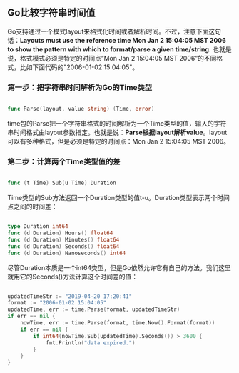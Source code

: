 ## Go比较字符串时间值
Go支持通过一个模式layout来格式化时间或者解析时间。不过，注意下面这句话：**Layouts must use the reference time Mon Jan 2 15:04:05 MST 2006 to show the pattern with which to format/parse a given time/string.** 也就是说，格式模式必须是特定的时间点“Mon Jan 2 15:04:05 MST 2006”的不同格式，比如下面代码的"2006-01-02 15:04:05"。

### 第一步：把字符串时间解析为Go的Time类型
```go

func Parse(layout, value string) (Time, error)

```
time包的Parse把一个字符串格式的时间解析为一个Time类型的值，输入的字符串时间格式由layout参数指定。也就是说：**Parse根据layout解析value**。layout可以有多种格式，但是必须是特定的时间点：Mon Jan 2 15:04:05 MST 2006。

### 第二步：计算两个Time类型值的差
```go

func (t Time) Sub(u Time) Duration

```
Time类型的Sub方法返回一个Duration类型的值t-u。Duration类型表示两个时间点之间的时间差：
```go

type Duration int64
func (d Duration) Hours() float64
func (d Duration) Minutes() float64
func (d Duration) Seconds() float64
func (d Duration) Nanoseconds() int64
```
尽管Duration本质是一个int64类型，但是Go依然允许它有自己的方法。我们这里就用它的Seconds()方法计算这个时间差的值：
```go

updatedTimeStr := "2019-04-20 17:20:41"
format := "2006-01-02 15:04:05"
updatedTime, err := time.Parse(format, updatedTimeStr)
if err == nil {
    nowTime, err := time.Parse(format, time.Now().Format(format))
    if err == nil {
        if int64(nowTime.Sub(updatedTime).Seconds()) > 3600 {
            fmt.Println("data expired.")
        }
    }
}

```

